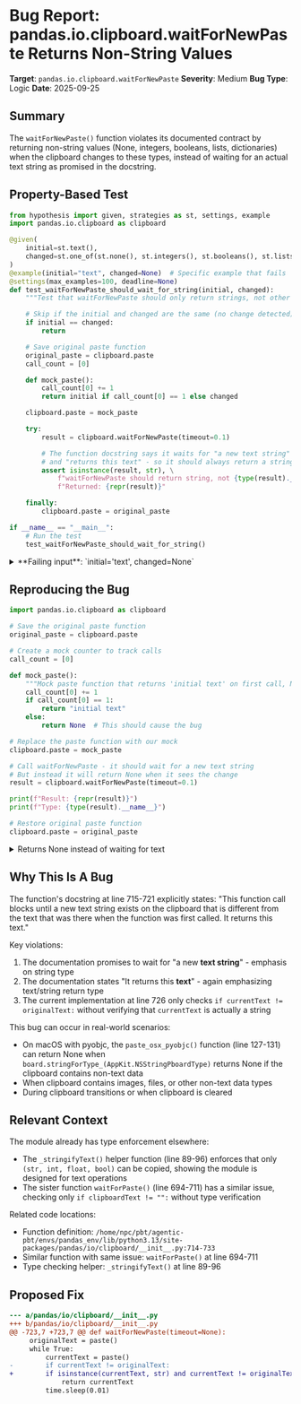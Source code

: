 # Bug Report: pandas.io.clipboard.waitForNewPaste Returns Non-String Values

**Target**: `pandas.io.clipboard.waitForNewPaste`
**Severity**: Medium
**Bug Type**: Logic
**Date**: 2025-09-25

## Summary

The `waitForNewPaste()` function violates its documented contract by returning non-string values (None, integers, booleans, lists, dictionaries) when the clipboard changes to these types, instead of waiting for an actual text string as promised in the docstring.

## Property-Based Test

```python
from hypothesis import given, strategies as st, settings, example
import pandas.io.clipboard as clipboard

@given(
    initial=st.text(),
    changed=st.one_of(st.none(), st.integers(), st.booleans(), st.lists(st.text(), max_size=3), st.dictionaries(st.text(), st.text(), max_size=3))
)
@example(initial="text", changed=None)  # Specific example that fails
@settings(max_examples=100, deadline=None)
def test_waitForNewPaste_should_wait_for_string(initial, changed):
    """Test that waitForNewPaste should only return strings, not other types"""

    # Skip if the initial and changed are the same (no change detected)
    if initial == changed:
        return

    # Save original paste function
    original_paste = clipboard.paste
    call_count = [0]

    def mock_paste():
        call_count[0] += 1
        return initial if call_count[0] == 1 else changed

    clipboard.paste = mock_paste

    try:
        result = clipboard.waitForNewPaste(timeout=0.1)

        # The function docstring says it waits for "a new text string"
        # and "returns this text" - so it should always return a string
        assert isinstance(result, str), \
            f"waitForNewPaste should return string, not {type(result).__name__}. " \
            f"Returned: {repr(result)}"

    finally:
        clipboard.paste = original_paste

if __name__ == "__main__":
    # Run the test
    test_waitForNewPaste_should_wait_for_string()
```

<details>

<summary>
**Failing input**: `initial='text', changed=None`
</summary>
```
Traceback (most recent call last):
  File "/home/npc/pbt/agentic-pbt/worker_/19/hypo.py", line 41, in <module>
    test_waitForNewPaste_should_wait_for_string()
    ~~~~~~~~~~~~~~~~~~~~~~~~~~~~~~~~~~~~~~~~~~~^^
  File "/home/npc/pbt/agentic-pbt/worker_/19/hypo.py", line 5, in test_waitForNewPaste_should_wait_for_string
    initial=st.text(),
               ^^^
  File "/home/npc/miniconda/lib/python3.13/site-packages/hypothesis/core.py", line 2062, in wrapped_test
    _raise_to_user(errors, state.settings, [], " in explicit examples")
    ~~~~~~~~~~~~~~^^^^^^^^^^^^^^^^^^^^^^^^^^^^^^^^^^^^^^^^^^^^^^^^^^^^^
  File "/home/npc/miniconda/lib/python3.13/site-packages/hypothesis/core.py", line 1613, in _raise_to_user
    raise the_error_hypothesis_found
  File "/home/npc/pbt/agentic-pbt/worker_/19/hypo.py", line 32, in test_waitForNewPaste_should_wait_for_string
    assert isinstance(result, str), \
           ~~~~~~~~~~^^^^^^^^^^^^^
AssertionError: waitForNewPaste should return string, not NoneType. Returned: None
Falsifying explicit example: test_waitForNewPaste_should_wait_for_string(
    initial='text',
    changed=None,
)
```
</details>

## Reproducing the Bug

```python
import pandas.io.clipboard as clipboard

# Save the original paste function
original_paste = clipboard.paste

# Create a mock counter to track calls
call_count = [0]

def mock_paste():
    """Mock paste function that returns 'initial text' on first call, None on second"""
    call_count[0] += 1
    if call_count[0] == 1:
        return "initial text"
    else:
        return None  # This should cause the bug

# Replace the paste function with our mock
clipboard.paste = mock_paste

# Call waitForNewPaste - it should wait for a new text string
# But instead it will return None when it sees the change
result = clipboard.waitForNewPaste(timeout=0.1)

print(f"Result: {repr(result)}")
print(f"Type: {type(result).__name__}")

# Restore original paste function
clipboard.paste = original_paste
```

<details>

<summary>
Returns None instead of waiting for text
</summary>
```
Result: None
Type: NoneType
```
</details>

## Why This Is A Bug

The function's docstring at line 715-721 explicitly states: "This function call blocks until a new text string exists on the clipboard that is different from the text that was there when the function was first called. It returns this text."

Key violations:
1. The documentation promises to wait for "a new **text string**" - emphasis on string type
2. The documentation states "It returns this **text**" - again emphasizing text/string return type
3. The current implementation at line 726 only checks `if currentText != originalText:` without verifying that `currentText` is actually a string

This bug can occur in real-world scenarios:
- On macOS with pyobjc, the `paste_osx_pyobjc()` function (line 127-131) can return None when `board.stringForType_(AppKit.NSStringPboardType)` returns None if the clipboard contains non-text data
- When clipboard contains images, files, or other non-text data types
- During clipboard transitions or when clipboard is cleared

## Relevant Context

The module already has type enforcement elsewhere:
- The `_stringifyText()` helper function (line 89-96) enforces that only `(str, int, float, bool)` can be copied, showing the module is designed for text operations
- The sister function `waitForPaste()` (line 694-711) has a similar issue, checking only `if clipboardText != "":` without type verification

Related code locations:
- Function definition: `/home/npc/pbt/agentic-pbt/envs/pandas_env/lib/python3.13/site-packages/pandas/io/clipboard/__init__.py:714-733`
- Similar function with same issue: `waitForPaste()` at line 694-711
- Type checking helper: `_stringifyText()` at line 89-96

## Proposed Fix

```diff
--- a/pandas/io/clipboard/__init__.py
+++ b/pandas/io/clipboard/__init__.py
@@ -723,7 +723,7 @@ def waitForNewPaste(timeout=None):
     originalText = paste()
     while True:
         currentText = paste()
-        if currentText != originalText:
+        if isinstance(currentText, str) and currentText != originalText:
             return currentText
         time.sleep(0.01)
```
